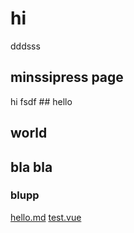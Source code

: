 # hi
dddsss
## minssipress page

<Content pageKey="virtual" />
<HwButton>hi</HwButton>
fsdf
## hello

## world

## bla bla

### blupp

 [hello.md](./hello.html)
 [test.vue](./test.html)